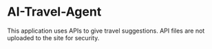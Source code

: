 # AI-Travel-Agent
This application uses APIs to give travel suggestions.
API files are not uploaded to the site for security.
